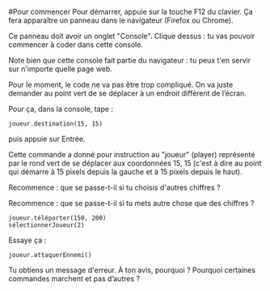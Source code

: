 #Pour commencer
Pour démarrer, appuie sur la touche F12 du clavier. Ça fera apparaître
un panneau dans le navigateur (Firefox ou Chrome).

Ce panneau doit avoir un onglet "Console". Clique dessus : tu vas
pouvoir commencer à coder dans cette console.

Note bien que cette console fait partie du navigateur : tu peux t'en
servir sur n'importe quelle page web.

Pour le moment, le code ne va pas être trop compliqué. On va juste
demander au point vert de se
déplacer à un endroit différent de l’écran.

Pour ça, dans la console, tape :

```joueur.destination(15, 15)```

puis appuie sur Entrée.

Cette commande a donné pour instruction au "joueur" (player) représenté
par le rond vert de se déplacer aux coordonnées 15, 15 (c'est à dire au
point qui démarre à 15 pixels depuis la gauche et à 15 pixels depuis le
haut).

Recommence : que se passe-t-il si tu choisis d'autres chiffres ?

Recommence : que se passe-t-il si tu mets autre chose que des
chiffres ?

```
joueur.téléporter(150, 200)
sélectionnerJoueur(2)
```


Essaye ça :

```
joueur.attaquerEnnemi()
```

Tu obtiens un message d'erreur. À ton avis, pourquoi ? Pourquoi
certaines commandes marchent et pas d’autres ?